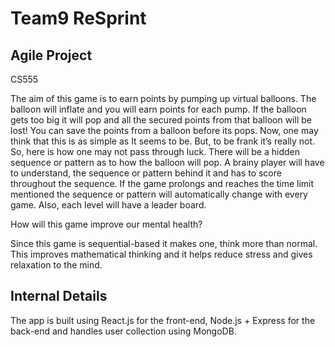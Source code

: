 # Team9 ReSprint
## Agile Project 
CS555 

The aim of this game is to earn points by pumping up virtual balloons. The balloon will inflate
and you will earn points for each pump. If the balloon gets too big it will pop and all the
secured points from that balloon will be lost! You can save the points from a balloon before
its pops.
Now, one may think that this is as simple as It seems to be. But, to be frank it’s really not.
So, here is how one may not pass through luck.
There will be a hidden sequence or pattern as to how the balloon will pop.
A brainy player will have to understand, the sequence or pattern behind it and has to score
throughout the sequence. If the game prolongs and reaches the time limit mentioned the
sequence or pattern will automatically change with every game. Also, each level will have a
leader board.

How will this game improve our mental health?

Since this game is sequential-based it makes one, think more than normal. This improves
mathematical thinking and it helps reduce stress and gives relaxation to the mind.

## Internal Details
The app is built using React.js for the front-end, Node.js + Express for the back-end and handles user collection using MongoDB.

